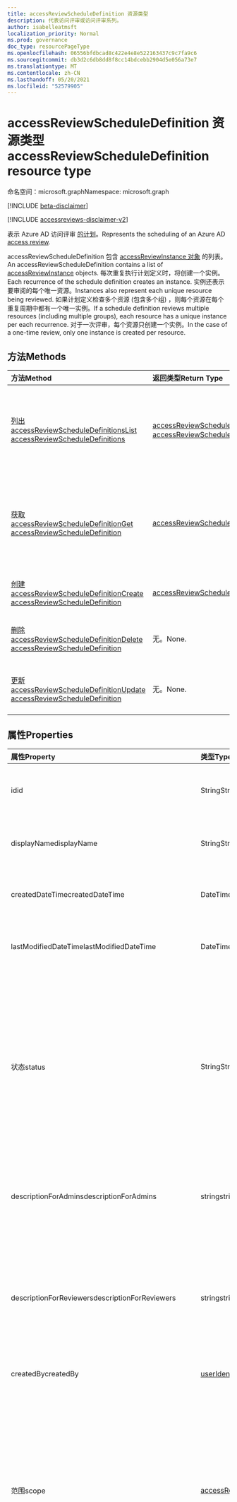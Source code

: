 ```yaml
---
title: accessReviewScheduleDefinition 资源类型
description: 代表访问评审或访问评审系列。
author: isabelleatmsft
localization_priority: Normal
ms.prod: governance
doc_type: resourcePageType
ms.openlocfilehash: 06556bfdbcad8c422e4e8e522163437c9c7fa9c6
ms.sourcegitcommit: db3d2c6db8dd8f8cc14bdcebb2904d5e056a73e7
ms.translationtype: MT
ms.contentlocale: zh-CN
ms.lasthandoff: 05/20/2021
ms.locfileid: "52579905"
---
```

# <a name="accessreviewscheduledefinition-resource-type"></a><span data-ttu-id="bcec4-103">accessReviewScheduleDefinition 资源类型</span><span class="sxs-lookup"><span data-stu-id="bcec4-103">accessReviewScheduleDefinition resource type</span></span>

<span data-ttu-id="bcec4-104">命名空间：microsoft.graph</span><span class="sxs-lookup"><span data-stu-id="bcec4-104">Namespace: microsoft.graph</span></span>

[!INCLUDE [beta-disclaimer](../../includes/beta-disclaimer.md)]

[!INCLUDE [accessreviews-disclaimer-v2](../../includes/accessreviews-disclaimer-v2.md)]

<span data-ttu-id="bcec4-105">表示 Azure AD 访问评审 [的计划](accessreviewsv2-root.md)。</span><span class="sxs-lookup"><span data-stu-id="bcec4-105">Represents the scheduling of an Azure AD [access review](accessreviewsv2-root.md).</span></span> 

<span data-ttu-id="bcec4-106">accessReviewScheduleDefinition 包含 [accessReviewInstance 对象](accessreviewinstance.md) 的列表。</span><span class="sxs-lookup"><span data-stu-id="bcec4-106">An accessReviewScheduleDefinition contains a list of [accessReviewInstance](accessreviewinstance.md) objects.</span></span> <span data-ttu-id="bcec4-107">每次重复执行计划定义时，将创建一个实例。</span><span class="sxs-lookup"><span data-stu-id="bcec4-107">Each recurrence of the schedule definition creates an instance.</span></span> <span data-ttu-id="bcec4-108">实例还表示要审阅的每个唯一资源。</span><span class="sxs-lookup"><span data-stu-id="bcec4-108">Instances also represent each unique resource being reviewed.</span></span> <span data-ttu-id="bcec4-109">如果计划定义检查多个资源 (包含多个组) ，则每个资源在每个重复周期中都有一个唯一实例。</span><span class="sxs-lookup"><span data-stu-id="bcec4-109">If a schedule definition reviews multiple resources (including multiple groups), each resource has a unique instance per each recurrence.</span></span> <span data-ttu-id="bcec4-110">对于一次评审，每个资源只创建一个实例。</span><span class="sxs-lookup"><span data-stu-id="bcec4-110">In the case of a one-time review, only one instance is created per resource.</span></span>

## <a name="methods"></a><span data-ttu-id="bcec4-111">方法</span><span class="sxs-lookup"><span data-stu-id="bcec4-111">Methods</span></span>

| <span data-ttu-id="bcec4-112">方法</span><span class="sxs-lookup"><span data-stu-id="bcec4-112">Method</span></span>           | <span data-ttu-id="bcec4-113">返回类型</span><span class="sxs-lookup"><span data-stu-id="bcec4-113">Return Type</span></span>    |<span data-ttu-id="bcec4-114">说明</span><span class="sxs-lookup"><span data-stu-id="bcec4-114">Description</span></span>|
|:---------------|:--------|:----------|
|[<span data-ttu-id="bcec4-115">列出 accessReviewScheduleDefinitions</span><span class="sxs-lookup"><span data-stu-id="bcec4-115">List accessReviewScheduleDefinitions</span></span>](../api/accessreviewscheduledefinition-list.md) | <span data-ttu-id="bcec4-116">[accessReviewScheduleDefinition](accessreviewscheduledefinition.md) 集合</span><span class="sxs-lookup"><span data-stu-id="bcec4-116">[accessReviewScheduleDefinition](accessreviewscheduledefinition.md) collection</span></span> | <span data-ttu-id="bcec4-117">列出每个 accessReviewScheduleDefinition。</span><span class="sxs-lookup"><span data-stu-id="bcec4-117">Lists every accessReviewScheduleDefinition.</span></span> <span data-ttu-id="bcec4-118">结果中不包括关联的 accessReviewInstance 对象。</span><span class="sxs-lookup"><span data-stu-id="bcec4-118">Does not include associated accessReviewInstance objects in the results.</span></span> |
|[<span data-ttu-id="bcec4-119">获取 accessReviewScheduleDefinition</span><span class="sxs-lookup"><span data-stu-id="bcec4-119">Get accessReviewScheduleDefinition</span></span>](../api/accessreviewscheduledefinition-get.md) | [<span data-ttu-id="bcec4-120">accessReviewScheduleDefinition</span><span class="sxs-lookup"><span data-stu-id="bcec4-120">accessReviewScheduleDefinition</span></span>](accessreviewscheduledefinition.md) | <span data-ttu-id="bcec4-121">获取具有指定 id 的 accessReviewScheduleDefinition。 结果中不包括关联的 accessReviewInstance 对象。</span><span class="sxs-lookup"><span data-stu-id="bcec4-121">Get an accessReviewScheduleDefinition with a specified **id**. Does not include associated accessReviewInstance objects in the results.</span></span>|
|[<span data-ttu-id="bcec4-122">创建 accessReviewScheduleDefinition</span><span class="sxs-lookup"><span data-stu-id="bcec4-122">Create accessReviewScheduleDefinition</span></span>](../api/accessreviewscheduledefinition-post.md) | [<span data-ttu-id="bcec4-123">accessReviewScheduleDefinition</span><span class="sxs-lookup"><span data-stu-id="bcec4-123">accessReviewScheduleDefinition</span></span>](accessreviewscheduledefinition.md) | <span data-ttu-id="bcec4-124">创建新的 accessReviewScheduleDefinition。</span><span class="sxs-lookup"><span data-stu-id="bcec4-124">Create a new accessReviewScheduleDefinition.</span></span> |
|[<span data-ttu-id="bcec4-125">删除 accessReviewScheduleDefinition</span><span class="sxs-lookup"><span data-stu-id="bcec4-125">Delete accessReviewScheduleDefinition</span></span>](../api/accessreviewscheduledefinition-delete.md) | <span data-ttu-id="bcec4-126">无。</span><span class="sxs-lookup"><span data-stu-id="bcec4-126">None.</span></span> | <span data-ttu-id="bcec4-127">删除具有指定 id 的 accessReviewScheduleDefinition。 </span><span class="sxs-lookup"><span data-stu-id="bcec4-127">Delete an accessReviewScheduleDefinition with a specified **id**.</span></span> |
|[<span data-ttu-id="bcec4-128">更新 accessReviewScheduleDefinition</span><span class="sxs-lookup"><span data-stu-id="bcec4-128">Update accessReviewScheduleDefinition</span></span>](../api/accessreviewscheduledefinition-update.md) | <span data-ttu-id="bcec4-129">无。</span><span class="sxs-lookup"><span data-stu-id="bcec4-129">None.</span></span> | <span data-ttu-id="bcec4-130">使用指定的 id 更新 accessReviewScheduleDefinition **的属性**。</span><span class="sxs-lookup"><span data-stu-id="bcec4-130">Update properties of an accessReviewScheduleDefinition with a specified **id**.</span></span> |

## <a name="properties"></a><span data-ttu-id="bcec4-131">属性</span><span class="sxs-lookup"><span data-stu-id="bcec4-131">Properties</span></span>
| <span data-ttu-id="bcec4-132">属性</span><span class="sxs-lookup"><span data-stu-id="bcec4-132">Property</span></span> | <span data-ttu-id="bcec4-133">类型</span><span class="sxs-lookup"><span data-stu-id="bcec4-133">Type</span></span> | <span data-ttu-id="bcec4-134">说明</span><span class="sxs-lookup"><span data-stu-id="bcec4-134">Description</span></span> |
| :------------------| :-------------- | :---------- |
| <span data-ttu-id="bcec4-135">id</span><span class="sxs-lookup"><span data-stu-id="bcec4-135">id</span></span> | <span data-ttu-id="bcec4-136">String</span><span class="sxs-lookup"><span data-stu-id="bcec4-136">String</span></span> | <span data-ttu-id="bcec4-137">访问评审的功能分配的唯一标识符。</span><span class="sxs-lookup"><span data-stu-id="bcec4-137">The feature-assigned unique identifier of an access review.</span></span> <span data-ttu-id="bcec4-138">支持 `$select`。</span><span class="sxs-lookup"><span data-stu-id="bcec4-138">Supports `$select`.</span></span>|
| <span data-ttu-id="bcec4-139">displayName</span><span class="sxs-lookup"><span data-stu-id="bcec4-139">displayName</span></span> | <span data-ttu-id="bcec4-140">String</span><span class="sxs-lookup"><span data-stu-id="bcec4-140">String</span></span>   | <span data-ttu-id="bcec4-141">访问评审系列的名称。</span><span class="sxs-lookup"><span data-stu-id="bcec4-141">Name of the access review series.</span></span> <span data-ttu-id="bcec4-142">创建时为必需项。</span><span class="sxs-lookup"><span data-stu-id="bcec4-142">Required on create.</span></span> <span data-ttu-id="bcec4-143">支持 `$select`。</span><span class="sxs-lookup"><span data-stu-id="bcec4-143">Supports `$select`.</span></span> |
| <span data-ttu-id="bcec4-144">createdDateTime</span><span class="sxs-lookup"><span data-stu-id="bcec4-144">createdDateTime</span></span>  |<span data-ttu-id="bcec4-145">DateTimeOffset</span><span class="sxs-lookup"><span data-stu-id="bcec4-145">DateTimeOffset</span></span>  | <span data-ttu-id="bcec4-146">创建访问评审系列时时间戳。</span><span class="sxs-lookup"><span data-stu-id="bcec4-146">Timestamp when the access review series was created.</span></span> <span data-ttu-id="bcec4-147">支持 `$select`。</span><span class="sxs-lookup"><span data-stu-id="bcec4-147">Supports `$select`.</span></span>|
| <span data-ttu-id="bcec4-148">lastModifiedDateTime</span><span class="sxs-lookup"><span data-stu-id="bcec4-148">lastModifiedDateTime</span></span> | <span data-ttu-id="bcec4-149">DateTimeOffset</span><span class="sxs-lookup"><span data-stu-id="bcec4-149">DateTimeOffset</span></span>   | <span data-ttu-id="bcec4-150">上次修改访问评审系列的时间戳。</span><span class="sxs-lookup"><span data-stu-id="bcec4-150">Timestamp when the access review series was last modified.</span></span> <span data-ttu-id="bcec4-151">支持 `$select`。</span><span class="sxs-lookup"><span data-stu-id="bcec4-151">Supports `$select`.</span></span>|
| <span data-ttu-id="bcec4-152">状态</span><span class="sxs-lookup"><span data-stu-id="bcec4-152">status</span></span>  |<span data-ttu-id="bcec4-153">String</span><span class="sxs-lookup"><span data-stu-id="bcec4-153">String</span></span>   | <span data-ttu-id="bcec4-154">此只读字段指定访问评审的状态。</span><span class="sxs-lookup"><span data-stu-id="bcec4-154">This read-only field specifies the status of an access review.</span></span> <span data-ttu-id="bcec4-155">典型状态包括 `Initializing` `NotStarted` `Starting` `InProgress` 、、、、、、 `Completing` `Completed` `AutoReviewing` 和 `AutoReviewed` 。</span><span class="sxs-lookup"><span data-stu-id="bcec4-155">The typical states include `Initializing`, `NotStarted`, `Starting`, `InProgress`, `Completing`, `Completed`, `AutoReviewing`, and `AutoReviewed`.</span></span> <br><span data-ttu-id="bcec4-156">仅 `$select` `$orderby` 支持 、 (`$filter` 和 `eq`) 。</span><span class="sxs-lookup"><span data-stu-id="bcec4-156">Supports `$select`, `$orderby`, and `$filter` (`eq` only).</span></span>|
| <span data-ttu-id="bcec4-157">descriptionForAdmins</span><span class="sxs-lookup"><span data-stu-id="bcec4-157">descriptionForAdmins</span></span>  |<span data-ttu-id="bcec4-158">string</span><span class="sxs-lookup"><span data-stu-id="bcec4-158">string</span></span>  |  <span data-ttu-id="bcec4-159">评价创建者提供的用于向管理员提供评论的更多上下文的说明。</span><span class="sxs-lookup"><span data-stu-id="bcec4-159">Description provided by review creators to provide more context of the review to admins.</span></span> <span data-ttu-id="bcec4-160">支持 `$select`。</span><span class="sxs-lookup"><span data-stu-id="bcec4-160">Supports `$select`.</span></span> |
| <span data-ttu-id="bcec4-161">descriptionForReviewers</span><span class="sxs-lookup"><span data-stu-id="bcec4-161">descriptionForReviewers</span></span> |<span data-ttu-id="bcec4-162">string</span><span class="sxs-lookup"><span data-stu-id="bcec4-162">string</span></span> | <span data-ttu-id="bcec4-163">审阅创建者提供的说明，用于向审阅者提供审阅的更多上下文。</span><span class="sxs-lookup"><span data-stu-id="bcec4-163">Description provided  by review creators to provide more context of the review to reviewers.</span></span> <span data-ttu-id="bcec4-164">审阅者将在发送给他们请求审阅的电子邮件中看到此说明。</span><span class="sxs-lookup"><span data-stu-id="bcec4-164">Reviewers will see this description in the email sent to them requesting their review.</span></span> <span data-ttu-id="bcec4-165">支持 `$select`。</span><span class="sxs-lookup"><span data-stu-id="bcec4-165">Supports `$select`.</span></span> |
| <span data-ttu-id="bcec4-166">createdBy</span><span class="sxs-lookup"><span data-stu-id="bcec4-166">createdBy</span></span>  |[<span data-ttu-id="bcec4-167">userIdentity</span><span class="sxs-lookup"><span data-stu-id="bcec4-167">userIdentity</span></span>](../resources/useridentity.md)  | <span data-ttu-id="bcec4-168">创建此评价的用户。</span><span class="sxs-lookup"><span data-stu-id="bcec4-168">User who created this review.</span></span> |
| <span data-ttu-id="bcec4-169">范围</span><span class="sxs-lookup"><span data-stu-id="bcec4-169">scope</span></span>  |[<span data-ttu-id="bcec4-170">accessReviewScope</span><span class="sxs-lookup"><span data-stu-id="bcec4-170">accessReviewScope</span></span>](../resources/accessreviewscope.md)  | <span data-ttu-id="bcec4-171">定义要审阅的资源的范围。</span><span class="sxs-lookup"><span data-stu-id="bcec4-171">Defines scope of resources to review.</span></span> <span data-ttu-id="bcec4-172">有关支持的范围，请参阅 [accessReviewScope](accessreviewscope.md)。</span><span class="sxs-lookup"><span data-stu-id="bcec4-172">For supported scopes, see [accessReviewScope](accessreviewscope.md).</span></span> <span data-ttu-id="bcec4-173">创建时为必需项。</span><span class="sxs-lookup"><span data-stu-id="bcec4-173">Required on create.</span></span> <span data-ttu-id="bcec4-174">仅 `$select` 支持 `$filter` (`contains` 和) 。</span><span class="sxs-lookup"><span data-stu-id="bcec4-174">Supports `$select` and `$filter` (`contains` only).</span></span> <span data-ttu-id="bcec4-175">有关配置作用域的选项示例，请参阅使用 Microsoft Graph [API 配置访问评审定义的范围](/graph/accessreviews-scope-concept)。</span><span class="sxs-lookup"><span data-stu-id="bcec4-175">For examples of options for configuring scope, see [Configure the scope of your access review definition using the Microsoft Graph API](/graph/accessreviews-scope-concept).</span></span>|
| <span data-ttu-id="bcec4-176">instanceEnumerationScope</span><span class="sxs-lookup"><span data-stu-id="bcec4-176">instanceEnumerationScope</span></span>|[<span data-ttu-id="bcec4-177">accessReviewScope</span><span class="sxs-lookup"><span data-stu-id="bcec4-177">accessReviewScope</span></span>](../resources/accessreviewscope.md)  | <span data-ttu-id="bcec4-178">将审阅范围确定为来宾用户跨所有组的访问权限，并确定Microsoft 365组时Microsoft 365此属性。</span><span class="sxs-lookup"><span data-stu-id="bcec4-178">This property is required when scoping a review to guest users' access across all Microsoft 365 groups and determines which Microsoft 365 groups are reviewed.</span></span> <span data-ttu-id="bcec4-179">每个组将成为访问评审系列 **的唯一 accessReviewInstance。**</span><span class="sxs-lookup"><span data-stu-id="bcec4-179">Each group will become a unique **accessReviewInstance** of the access review series.</span></span>  <span data-ttu-id="bcec4-180">有关支持的范围，请参阅 [accessReviewScope](accessreviewscope.md)。</span><span class="sxs-lookup"><span data-stu-id="bcec4-180">For supported scopes, see [accessReviewScope](accessreviewscope.md).</span></span> <span data-ttu-id="bcec4-181">支持 `$select`。</span><span class="sxs-lookup"><span data-stu-id="bcec4-181">Supports `$select`.</span></span> <span data-ttu-id="bcec4-182">有关配置 instanceEnumerationScope 的选项示例，请参阅使用 Microsoft Graph [API 配置访问评审定义的范围](/graph/accessreviews-scope-concept)。</span><span class="sxs-lookup"><span data-stu-id="bcec4-182">For examples of options for configuring instanceEnumerationScope, see [Configure the scope of your access review definition using the Microsoft Graph API](/graph/accessreviews-scope-concept).</span></span>| 
| <span data-ttu-id="bcec4-183">settings</span><span class="sxs-lookup"><span data-stu-id="bcec4-183">settings</span></span>  |[<span data-ttu-id="bcec4-184">accessReviewScheduleSettings</span><span class="sxs-lookup"><span data-stu-id="bcec4-184">accessReviewScheduleSettings</span></span>](../resources/accessreviewschedulesettings.md)| <span data-ttu-id="bcec4-185">访问评审系列的设置，请参阅下面的类型定义。</span><span class="sxs-lookup"><span data-stu-id="bcec4-185">The settings for an access review series, see type definition below.</span></span> <span data-ttu-id="bcec4-186">支持 `$select`。</span><span class="sxs-lookup"><span data-stu-id="bcec4-186">Supports `$select`.</span></span>|
| <span data-ttu-id="bcec4-187">reviewers</span><span class="sxs-lookup"><span data-stu-id="bcec4-187">reviewers</span></span>   |<span data-ttu-id="bcec4-188">[accessReviewReviewerScope](../resources/accessreviewreviewerscope.md) 集合</span><span class="sxs-lookup"><span data-stu-id="bcec4-188">[accessReviewReviewerScope](../resources/accessreviewreviewerscope.md) collection</span></span>| <span data-ttu-id="bcec4-189">此访问评审范围集合用于定义审阅者。</span><span class="sxs-lookup"><span data-stu-id="bcec4-189">This collection of access review scopes is used to define who are the reviewers.</span></span> <span data-ttu-id="bcec4-190">创建时为必需项。</span><span class="sxs-lookup"><span data-stu-id="bcec4-190">Required on create.</span></span> <span data-ttu-id="bcec4-191">支持 `$select`。</span><span class="sxs-lookup"><span data-stu-id="bcec4-191">Supports `$select`.</span></span> <span data-ttu-id="bcec4-192">有关分配审阅者的选项示例，请参阅使用 Microsoft Graph API 将审阅者[分配给你的访问Graph定义](/graph/accessreviews-scope-concept)。</span><span class="sxs-lookup"><span data-stu-id="bcec4-192">For examples of options for assigning reviewers, see [Assign reviewers to your access review definition using the Microsoft Graph API](/graph/accessreviews-scope-concept).</span></span>|
| <span data-ttu-id="bcec4-193">backupReviewers</span><span class="sxs-lookup"><span data-stu-id="bcec4-193">backupReviewers</span></span>   |<span data-ttu-id="bcec4-194">[accessReviewReviewerScope](../resources/accessreviewreviewerscope.md) 集合</span><span class="sxs-lookup"><span data-stu-id="bcec4-194">[accessReviewReviewerScope](../resources/accessreviewreviewerscope.md) collection</span></span>| <span data-ttu-id="bcec4-195">此审阅者范围集合用于定义回退审阅者列表。</span><span class="sxs-lookup"><span data-stu-id="bcec4-195">This collection of reviewer scopes is used to define the list of fallback reviewers.</span></span> <span data-ttu-id="bcec4-196">如果从指定的审阅者列表中找不到用户，将通知这些回退审阅者采取措施。</span><span class="sxs-lookup"><span data-stu-id="bcec4-196">These fallback reviewers will be notified to take action if no users are found from the list of reviewers specified.</span></span> <span data-ttu-id="bcec4-197">当组所有者指定为审阅者，但组所有者不存在时，或者将经理指定为审阅者但用户的经理不存在时，可能会发生这种情况。</span><span class="sxs-lookup"><span data-stu-id="bcec4-197">This could occur when either the group owner is specified as the reviewer but the group owner does not exist, or manager is specified as reviewer but a user's manager does not exist.</span></span> <span data-ttu-id="bcec4-198">支持 `$select`。</span><span class="sxs-lookup"><span data-stu-id="bcec4-198">Supports `$select`.</span></span> <br><span data-ttu-id="bcec4-199">**注意：** 此属性已被 **fallbackReviewers 取代**。</span><span class="sxs-lookup"><span data-stu-id="bcec4-199">**Note:** This property has been replaced by **fallbackReviewers**.</span></span> <span data-ttu-id="bcec4-200">但是，指定 **backupReviewers** 或 **fallbackReviewers** 会自动向另一个属性填充相同的值。</span><span class="sxs-lookup"><span data-stu-id="bcec4-200">However, specifying either **backupReviewers** or **fallbackReviewers** automatically populates the same values to the other property.</span></span>|
| <span data-ttu-id="bcec4-201">fallbackReviewers</span><span class="sxs-lookup"><span data-stu-id="bcec4-201">fallbackReviewers</span></span>   |<span data-ttu-id="bcec4-202">[accessReviewReviewerScope](../resources/accessreviewreviewerscope.md) 集合</span><span class="sxs-lookup"><span data-stu-id="bcec4-202">[accessReviewReviewerScope](../resources/accessreviewreviewerscope.md) collection</span></span>| <span data-ttu-id="bcec4-203">此审阅者范围集合用于定义回退审阅者列表。</span><span class="sxs-lookup"><span data-stu-id="bcec4-203">This collection of reviewer scopes is used to define the list of fallback reviewers.</span></span> <span data-ttu-id="bcec4-204">如果从指定的审阅者列表中找不到用户，将通知这些回退审阅者采取措施。</span><span class="sxs-lookup"><span data-stu-id="bcec4-204">These fallback reviewers will be notified to take action if no users are found from the list of reviewers specified.</span></span> <span data-ttu-id="bcec4-205">当组所有者指定为审阅者，但组所有者不存在时，或者将经理指定为审阅者但用户的经理不存在时，可能会发生这种情况。</span><span class="sxs-lookup"><span data-stu-id="bcec4-205">This could occur when either the group owner is specified as the reviewer but the group owner does not exist, or manager is specified as reviewer but a user's manager does not exist.</span></span> <span data-ttu-id="bcec4-206">支持 `$select`。</span><span class="sxs-lookup"><span data-stu-id="bcec4-206">Supports `$select`.</span></span>|
| <span data-ttu-id="bcec4-207">instances</span><span class="sxs-lookup"><span data-stu-id="bcec4-207">instances</span></span> |<span data-ttu-id="bcec4-208">[accessReviewInstance](../resources/accessreviewinstance.md) 集合</span><span class="sxs-lookup"><span data-stu-id="bcec4-208">[accessReviewInstance](../resources/accessreviewinstance.md) collection</span></span>|  <span data-ttu-id="bcec4-209">此访问评审系列的访问评审实例集。</span><span class="sxs-lookup"><span data-stu-id="bcec4-209">Set of access reviews instances for this access review series.</span></span> <span data-ttu-id="bcec4-210">不重复的访问评审将只有一个实例;否则，每个重复周期都有一个实例。</span><span class="sxs-lookup"><span data-stu-id="bcec4-210">Access reviews that do not recur will only have one instance; otherwise, there is an instance for each recurrence.</span></span> |

## <a name="relationships"></a><span data-ttu-id="bcec4-211">关系</span><span class="sxs-lookup"><span data-stu-id="bcec4-211">Relationships</span></span>

| <span data-ttu-id="bcec4-212">关系</span><span class="sxs-lookup"><span data-stu-id="bcec4-212">Relationship</span></span> | <span data-ttu-id="bcec4-213">类型</span><span class="sxs-lookup"><span data-stu-id="bcec4-213">Type</span></span>   |<span data-ttu-id="bcec4-214">说明</span><span class="sxs-lookup"><span data-stu-id="bcec4-214">Description</span></span>|
|:---------------|:--------|:----------|
| `instances`               |<span data-ttu-id="bcec4-215">[accessReviewInstance](accessreviewinstance.md) 集合</span><span class="sxs-lookup"><span data-stu-id="bcec4-215">[accessReviewInstance](accessreviewinstance.md) collection</span></span>         | <span data-ttu-id="bcec4-216">如果 `accessReviewScheduleDefinition` 为定期访问评审，则实例表示每个重复周期。</span><span class="sxs-lookup"><span data-stu-id="bcec4-216">If the `accessReviewScheduleDefinition` is a recurring access review, instances represent each recurrence.</span></span> <span data-ttu-id="bcec4-217">不重复的审阅将只具有一个实例。</span><span class="sxs-lookup"><span data-stu-id="bcec4-217">A review that does not recur will have exactly one instance.</span></span> <span data-ttu-id="bcec4-218">实例还表示 中正在审阅的每个唯一资源 `accessReviewScheduleDefinition` 。</span><span class="sxs-lookup"><span data-stu-id="bcec4-218">Instances also represent each unique resource under review in the `accessReviewScheduleDefinition`.</span></span> <span data-ttu-id="bcec4-219">如果审阅具有多个资源和多个实例，则每个资源将具有每个重复周期的唯一实例。</span><span class="sxs-lookup"><span data-stu-id="bcec4-219">If a review has multiple resources and multiple instances, each resource will have a unique instance for each recurrence.</span></span> |

## <a name="json-representation"></a><span data-ttu-id="bcec4-220">JSON 表示形式</span><span class="sxs-lookup"><span data-stu-id="bcec4-220">JSON representation</span></span>
<span data-ttu-id="bcec4-221">下面是资源的 JSON 表示形式。</span><span class="sxs-lookup"><span data-stu-id="bcec4-221">The following is a JSON representation of the resource.</span></span>
<!-- {
  "blockType": "resource",
  "keyProperty": "id",
  "@odata.type": "microsoft.graph.accessReviewScheduleDefinition",
  "openType": false
}
-->
``` json
{
  "@odata.type": "#microsoft.graph.accessReviewScheduleDefinition",
  "id": "String (identifier)",
  "displayName": "String",
  "createdDateTime": "String (timestamp)",
  "lastModifiedDateTime": "String (timestamp)",
  "status": "String",
  "descriptionForAdmins": "String",
  "descriptionForReviewers": "String",
  "createdBy": {
    "@odata.type": "microsoft.graph.userIdentity"
  },
  "scope": {
    "@odata.type": "microsoft.graph.accessReviewScope"
  },
  "reviewers": [
    {
      "@odata.type": "microsoft.graph.accessReviewReviewerScope"
    }
  ],
  "instanceEnumerationScope": {
    "@odata.type": "microsoft.graph.accessReviewScope"
  },
  "settings": {
    "@odata.type": "microsoft.graph.accessReviewScheduleSettings"
  }
}
```
<!--
{
  "type": "#page.annotation",
  "description": "accessReviewScheduleDefinition resource",
  "keywords": "",
  "section": "documentation",
  "tocPath": "",
  "suppressions": []
}
-->
